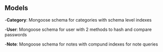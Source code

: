 ## Models

-**Category**: Mongoose schema for categories with schema level indexes

-**User**: Mongoose schema for user with 2 methods to hash and compare passwords

-**Note**: Mongoose schema for notes with compund indexes for note queries
